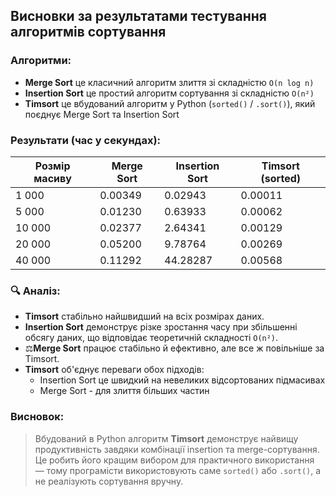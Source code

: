 ## Висновки за результатами тестування алгоритмів сортування

### Алгоритми:
- **Merge Sort** це класичний алгоритм злиття зі складністю `O(n log n)`
- **Insertion Sort** це простий алгоритм сортування зі складністю `O(n²)`
- **Timsort** це вбудований алгоритм у Python (`sorted()` / `.sort()`), який поєднує Merge Sort та Insertion Sort

### Результати (час у секундах):

| Розмір масиву | Merge Sort | Insertion Sort | Timsort (sorted) |
|---------------|------------|----------------|------------------|
| 1 000         | 0.00349    | 0.02943        | 0.00011          |
| 5 000         | 0.01230    | 0.63933        | 0.00062          |
| 10 000        | 0.02377    | 2.64341        | 0.00129          |
| 20 000        | 0.05200    | 9.78764        | 0.00269          |
| 40 000        | 0.11292    | 44.28287       | 0.00568          |

### 🔍 Аналіз:
- **Timsort** стабільно найшвидший на всіх розмірах даних.
- **Insertion Sort** демонструє різке зростання часу при збільшенні обсягу даних, що відповідає теоретичній складності `O(n²)`.
- ⚖**Merge Sort** працює стабільно й ефективно, але все ж повільніше за Timsort.
- **Timsort** об'єднує переваги обох підходів:
  - Insertion Sort це швидкий на невеликих відсортованих підмасивах
  - Merge Sort - для злиття більших частин

### Висновок:
> Вбудований в Python алгоритм **Timsort** демонструє найвищу продуктивність завдяки комбінації insertion та merge-сортування.  
> Це робить його кращим вибором для практичного використання — тому програмісти використовують саме `sorted()` або `.sort()`, а не реалізують сортування вручну.
